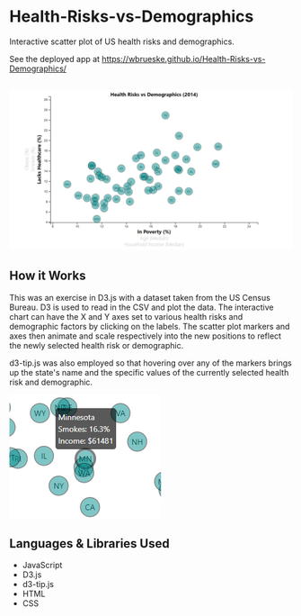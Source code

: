 # Health-Risks-vs-Demographics
Interactive scatter plot of US health risks and demographics.

See the deployed app at https://wbrueske.github.io/Health-Risks-vs-Demographics/

![alt-text](https://raw.githubusercontent.com/wbrueske/Health-Risks-vs-Demographics/master/screenshots/HealthRisks.png "Scatter Plot Screenshot")
-

## How it Works
This was an exercise in D3.js with a dataset taken from the US Census Bureau.  D3 is used to read in the CSV and plot the data.  The interactive chart can have the X and Y axes set to various health risks and demographic factors by clicking on the labels.  The scatter plot markers and axes then animate and scale respectively into the new positions to reflect the newly selected health risk or demographic.

d3-tip.js was also employed so that hovering over any of the markers brings up the state's name and the specific values of the currently selected health risk and demographic.

![alt-text](https://raw.githubusercontent.com/wbrueske/Health-Risks-vs-Demographics/master/screenshots/tooltip-screenshot.png "Tooltip Screenshot")

## Languages & Libraries Used
 - JavaScript
 - D3.js
 - d3-tip.js
 - HTML
 - CSS
